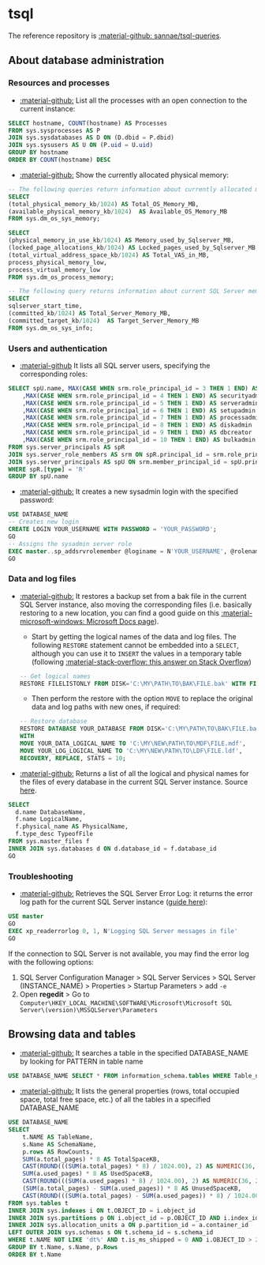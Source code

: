 # tsql

The reference repository is [:material-github: sannae/tsql-queries](https://github.com/sannae/tsql-queries).

## About database administration

### Resources and processes

* [:material-github:](https://github.com/sannae/tsql-queries/blob/master/TSQL/Get-Connections.sql) List all the processes with an open connection to the current instance:

```sql
SELECT hostname, COUNT(hostname) AS Processes
FROM sys.sysprocesses AS P
JOIN sys.sysdatabases AS D ON (D.dbid = P.dbid)
JOIN sys.sysusers AS U ON (P.uid = U.uid)
GROUP BY hostname
ORDER BY COUNT(hostname) DESC
```

* [:material-github:](https://github.com/sannae/tsql-queries/blob/master/TSQL/Get-CurrentResources.sql) Show the currently allocated physical memory:

```sql
-- The following queries return information about currently allocated memory.
SELECT
(total_physical_memory_kb/1024) AS Total_OS_Memory_MB,
(available_physical_memory_kb/1024)  AS Available_OS_Memory_MB
FROM sys.dm_os_sys_memory;

SELECT  
(physical_memory_in_use_kb/1024) AS Memory_used_by_Sqlserver_MB,  
(locked_page_allocations_kb/1024) AS Locked_pages_used_by_Sqlserver_MB,  
(total_virtual_address_space_kb/1024) AS Total_VAS_in_MB,
process_physical_memory_low,  
process_virtual_memory_low  
FROM sys.dm_os_process_memory; 

-- The following query returns information about current SQL Server memory utilization.
SELECT
sqlserver_start_time,
(committed_kb/1024) AS Total_Server_Memory_MB,
(committed_target_kb/1024)  AS Target_Server_Memory_MB
FROM sys.dm_os_sys_info;
```

### Users and authentication

* [:material-github](https://github.com/sannae/tsql-queries/blob/master/TSQL/Get-SqlUsersRoles.sql) It lists all SQL server users, specifying the corresponding roles:

```sql
SELECT spU.name, MAX(CASE WHEN srm.role_principal_id = 3 THEN 1 END) AS sysadmin
    ,MAX(CASE WHEN srm.role_principal_id = 4 THEN 1 END) AS securityadmin
    ,MAX(CASE WHEN srm.role_principal_id = 5 THEN 1 END) AS serveradmin
    ,MAX(CASE WHEN srm.role_principal_id = 6 THEN 1 END) AS setupadmin
    ,MAX(CASE WHEN srm.role_principal_id = 7 THEN 1 END) AS processadmin
    ,MAX(CASE WHEN srm.role_principal_id = 8 THEN 1 END) AS diskadmin
    ,MAX(CASE WHEN srm.role_principal_id = 9 THEN 1 END) AS dbcreator
    ,MAX(CASE WHEN srm.role_principal_id = 10 THEN 1 END) AS bulkadmin
FROM sys.server_principals AS spR
JOIN sys.server_role_members AS srm ON spR.principal_id = srm.role_principal_id
JOIN sys.server_principals AS spU ON srm.member_principal_id = spU.principal_id
WHERE spR.[type] = 'R' 
GROUP BY spU.name
```

* [:material-github:](https://github.com/sannae/tsql-queries/blob/master/TSQL/New-SqlSysadminUser.sql) It creates a new sysadmin login with the specified password:

```sql
USE DATABASE_NAME
-- Creates new login
CREATE LOGIN YOUR_USERNAME WITH PASSWORD = 'YOUR_PASSWORD';
GO
-- Assigns the sysadmin server role
EXEC master..sp_addsrvrolemember @loginame = N'YOUR_USERNAME', @rolename = N'sysadmin'
GO
```

### Data and log files

* [:material-github:](https://github.com/sannae/tsql-queries/blob/master/TSQL/Restore-DatabaseBackupWithMove.sql) It restores a backup set from a bak file in the current SQL Server instance, also moving the corresponding files (i.e. basically restoring to a new location, you can find a good guide on this [:material-microsoft-windows: Microsoft Docs page](https://docs.microsoft.com/en-us/sql/relational-databases/backup-restore/restore-a-database-to-a-new-location-sql-server?view=sql-server-ver15)). 
    * Start by getting the logical names of the data and log files. The following `RESTORE` statement cannot be embedded into a `SELECT`, although you can use it to `INSERT` the values in a temporary table (following [:material-stack-overflow: this answer on Stack Overflow](https://stackoverflow.com/a/4018782))
    ```sql
    -- Get logical names
    RESTORE FILELISTONLY FROM DISK='C:\MY\PATH\TO\BAK\FILE.bak' WITH FILE=1
    ```
    * Then perform the restore with the option `MOVE` to replace the original data and log paths with new ones, if required:
    ```sql
    -- Restore database
    RESTORE DATABASE YOUR_DATABASE FROM DISK='C:\MY\PATH\TO\BAK\FILE.bak'
    WITH 
    MOVE YOUR_DATA_LOGICAL_NAME TO 'C:\MY\NEW\PATH\TO\MDF\FILE.mdf',
    MOVE YOUR_LOG_LOGICAL_NAME TO 'C:\MY\NEW\PATH\TO\LDF\FILE.ldf',
    RECOVERY, REPLACE, STATS = 10;
    ```

* [:material-github:](https://github.com/sannae/tsql-queries/blob/master/TSQL/Get-SqlFilePaths.sql) Returns a list of all the logical and physical names for the files of every database in the current SQL Server instance. Source [here](https://blog.sqlauthority.com/2018/11/19/sql-server-get-list-of-the-logical-and-physical-name-of-the-files-in-the-entire-database/).

```sql
SELECT 
  d.name DatabaseName, 
  f.name LogicalName,
  f.physical_name AS PhysicalName,
  f.type_desc TypeofFile
FROM sys.master_files f
INNER JOIN sys.databases d ON d.database_id = f.database_id
GO
```

### Troubleshooting

* [:material-github:](https://github.com/sannae/tsql-queries/blob/master/TSQL/Get-SqlErrorLogPath.sql) Retrieves the SQL Server Error Log: it returns the error log path for the current SQL Server instance ([guide here](https://blog.sqlauthority.com/2015/03/24/sql-server-where-is-errorlog-various-ways-to-find-its-location/)):

```sql
USE master
GO
EXEC xp_readerrorlog 0, 1, N'Logging SQL Server messages in file'
GO
```
If the connection to SQL Server is not available, you may find the error log with the following options:

1. SQL Server Configuration Manager > SQL Server Services > SQL Server (INSTANCE_NAME) > Properties > Startup Parameters > add `-e`
2. Open **regedit** > Go to `Computer\HKEY_LOCAL_MACHINE\SOFTWARE\Microsoft\Microsoft SQL Server\(version)\MSSQLServer\Parameters`

## Browsing data and tables

* [:material-github:](https://github.com/sannae/tsql-queries/blob/master/TSQL/Get-TableName.sql) It searches a table in the specified DATABASE_NAME by looking for PATTERN in table name

```sql
USE DATABASE_NAME SELECT * FROM information_schema.tables WHERE Table_name LIKE '%PATTERN%'
```

* [:material-github:](https://github.com/sannae/tsql-queries/blob/master/TSQL/Get-TablesProperties.sql) It lists the general properties (rows, total occupied space, total free space, etc.) of all the tables in a specified DATABASE_NAME

```sql
USE DATABASE_NAME
SELECT 
    t.NAME AS TableName,
    s.Name AS SchemaName,
    p.rows AS RowCounts,
    SUM(a.total_pages) * 8 AS TotalSpaceKB, 
    CAST(ROUND(((SUM(a.total_pages) * 8) / 1024.00), 2) AS NUMERIC(36, 2)) AS TotalSpaceMB,
    SUM(a.used_pages) * 8 AS UsedSpaceKB, 
    CAST(ROUND(((SUM(a.used_pages) * 8) / 1024.00), 2) AS NUMERIC(36, 2)) AS UsedSpaceMB, 
    (SUM(a.total_pages) - SUM(a.used_pages)) * 8 AS UnusedSpaceKB,
    CAST(ROUND(((SUM(a.total_pages) - SUM(a.used_pages)) * 8) / 1024.00, 2) AS NUMERIC(36, 2)) AS UnusedSpaceMB
FROM sys.tables t
INNER JOIN sys.indexes i ON t.OBJECT_ID = i.object_id
INNER JOIN sys.partitions p ON i.object_id = p.OBJECT_ID AND i.index_id = p.index_id
INNER JOIN sys.allocation_units a ON p.partition_id = a.container_id
LEFT OUTER JOIN sys.schemas s ON t.schema_id = s.schema_id
WHERE t.NAME NOT LIKE 'dt%' AND t.is_ms_shipped = 0 AND i.OBJECT_ID > 255 
GROUP BY t.Name, s.Name, p.Rows
ORDER BY t.Name
```